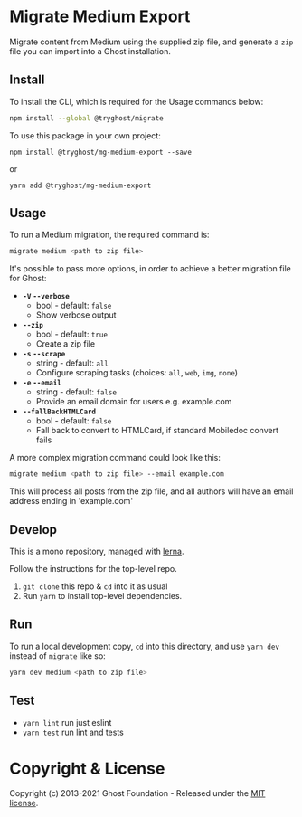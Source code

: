 # Migrate Medium Export

Migrate content from Medium using the supplied zip file, and generate a `zip` file you can import into a Ghost installation.


## Install

To install the CLI, which is required for the Usage commands below:

```sh
npm install --global @tryghost/migrate
```

To use this package in your own project:

`npm install @tryghost/mg-medium-export --save`

or

`yarn add @tryghost/mg-medium-export`


## Usage

To run a Medium migration, the required command is:

```sh
migrate medium <path to zip file>
```

It's possible to pass more options, in order to achieve a better migration file for Ghost:

- **`-V` `--verbose`**
    - bool - default: `false`
    - Show verbose output
- **`--zip`**
    - bool - default: `true`
    - Create a zip file
- **`-s` `--scrape`**
    - string - default: `all`
    - Configure scraping tasks (choices: `all`, `web`, `img`, `none`)
- **`-e` `--email`**
    - string - default: `false`
    - Provide an email domain for users e.g. example.com
- **`--fallBackHTMLCard`**
    - bool - default: `false`
    - Fall back to convert to HTMLCard, if standard Mobiledoc convert fails

A more complex migration command could look like this:

```sh
migrate medium <path to zip file> --email example.com
```

This will process all posts from the zip file, and all authors will have an email address ending in 'example.com'


## Develop

This is a mono repository, managed with [lerna](https://lerna.js.org).

Follow the instructions for the top-level repo.
1. `git clone` this repo & `cd` into it as usual
2. Run `yarn` to install top-level dependencies.


## Run

To run a local development copy, `cd` into this directory, and use `yarn dev` instead of `migrate` like so:

```sh
yarn dev medium <path to zip file>
```


## Test

- `yarn lint` run just eslint
- `yarn test` run lint and tests


# Copyright & License

Copyright (c) 2013-2021 Ghost Foundation - Released under the [MIT license](LICENSE).

